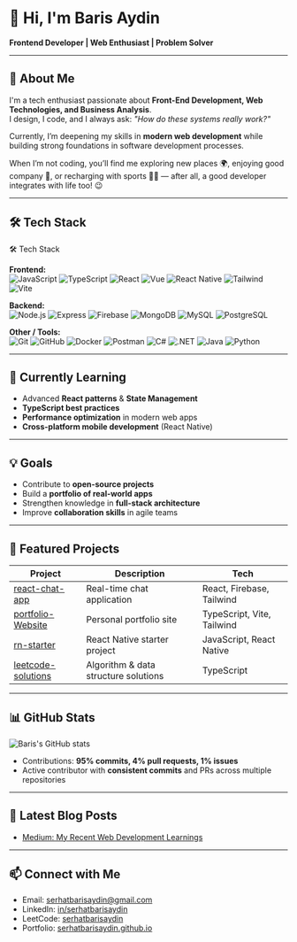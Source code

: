 <!--
<div align="center">
  <img width="full" src="https://user-images.githubusercontent.com/74038190/213910845-af37a709-8995-40d6-be59-724526e3c3d7.gif"  />
</div>



###

<div align="center">
  <a href="https://www.linkedin.com/in/js-lover/" target="_blank">
    <img src="https://img.shields.io/static/v1?message=LinkedIn&logo=linkedin&label=&color=0077B5&logoColor=white&labelColor=&style=flat" height="40" alt="linkedin logo"  />
  </a>
  <a href="https://medium.com/@serhatbarisaydin" target="_blank">
    <img src="https://img.shields.io/static/v1?message=Medium&logo=medium&label=&color=12100E&logoColor=white&labelColor=&style=flat" height="40" alt="medium logo"  />
  </a>
  <a href="https://serhatbarisaydin@gmail.com" target="_blank">
    <img src="https://img.shields.io/static/v1?message=Gmail&logo=gmail&label=&color=D14836&logoColor=white&labelColor=&style=flat" height="40" alt="gmail logo"  />
  </a>
  <a href="https://www.instagram.com/sbarisaydin" target="_blank">
    <img src="https://img.shields.io/static/v1?message=Instagram&logo=instagram&label=&color=E4405F&logoColor=white&labelColor=&style=flat" height="40" alt="instagram logo"  />
  </a>
</div>

###

<div align="center">
  <img src="https://visitor-badge.laobi.icu/badge?page_id=js-lover.js-lover&"  />
</div>

###

<h1 align="center">Hey there 👋</h1>

###

<h3 align="left">👩‍💻  About Me</h3>

###

<p align="center">I'm Baris Aydin,<br><br>a tech enthusiast passionate about Front-End Development, Web Technologies, and the magic behind Business Analysis 🧠💻. I design, I code, and I constantly ask, “How do these systems really work?” Currently, I’m diving deeper into how software development processes unfold while building strong foundations in the world of web development 🌐🚀. And in my free time? I enjoy good company 👥, explore new places 🌍, write code with a cup of coffee ☕👨‍💻, and recharge through sports 🏋️‍♂️. After all, a good developer doesn’t just integrate code they integrate with life too! 😉</p>

###

<h3 align="left">🛠 Language and tools</h3>

###

<div align="center">
  <img src="https://skillicons.dev/icons?i=ts" height="60" alt="typescript logo"  />
  <img width="12" />
  <img src="https://skillicons.dev/icons?i=tailwind" height="60" alt="tailwindcss logo"  />
  <img width="12" />
  <img src="https://skillicons.dev/icons?i=express" height="60" alt="express logo"  />
  <img width="12" />
  <img src="https://skillicons.dev/icons?i=mongodb" height="60" alt="mongodb logo"  />
  <img width="12" />
  <img src="https://skillicons.dev/icons?i=js" height="60" alt="javascript logo"  />  
  <img width="12" />
  <img src="https://skillicons.dev/icons?i=react" height="60" alt="react logo"  />
  <img width="12" />
  <img src="https://skillicons.dev/icons?i=html" height="60" alt="html5 logo"  />
  <img width="12" />
  <img src="https://skillicons.dev/icons?i=css" height="60" alt="css logo"  />
  <img width="12" />
  <img src="https://skillicons.dev/icons?i=redux" height="60" alt="redux logo"  />
  <img width="12" />
  <img src="https://skillicons.dev/icons?i=firebase" height="60" alt="firebase logo"  />
  <img width="12" />
  <img src="https://skillicons.dev/icons?i=vite" height="60" alt="vite logo"  />
  <img width="12" />
  <img src="https://skillicons.dev/icons?i=vue" height="60" alt="vuejs logo"  />
  <img width="12" />
  <img src="https://skillicons.dev/icons?i=git" height="60" alt="git logo"  />
  <img width="12" />
  <img src="https://skillicons.dev/icons?i=github" height="60" alt="github logo"  />
  <img width="12" />
  <img src="https://skillicons.dev/icons?i=java" height="60" alt="java logo"  />
  <img width="12" />
  <img src="https://skillicons.dev/icons?i=cs" height="60" alt="csharp logo"  />
  <img width="12" />
  <img src="https://skillicons.dev/icons?i=dotnet" height="60" alt="dot-net logo"  />
  <img width="12" />
  <img src="https://skillicons.dev/icons?i=mysql" height="60" alt="mysql logo"  />
  <img width="12" />
  <img src="https://skillicons.dev/icons?i=vscode" height="60" alt="vscode logo"  />
  <img width="12" />
  <img src="https://skillicons.dev/icons?i=spring" height="60" alt="spring logo"  />
  <img width="12" />
  <img src="https://skillicons.dev/icons?i=py" height="60" alt="python logo"  />
  <img width="12" />
  <img src="https://cdn.jsdelivr.net/gh/devicons/devicon/icons/postgresql/postgresql-original.svg" height="60" alt="postgresql logo"  />
  <img width="12" />
  <img src="https://skillicons.dev/icons?i=nodejs" height="60" alt="nodejs logo"  />
</div>

###

<h3 align="left">🔥   My Stats :</h3>

###

<div align="center">
  <img src="https://streak-stats.demolab.com?user=js-lover&locale=en&mode=daily&theme=dark&hide_border=false&border_radius=5&order=3" width="full" alt="streak graph"  />
</div>

<br clear="both">



###

-->

# 👋 Hi, I'm Baris Aydin

**Frontend Developer | Web Enthusiast | Problem Solver**

---

## 🌟 About Me
I'm a tech enthusiast passionate about **Front-End Development, Web Technologies, and Business Analysis**.  
I design, I code, and I always ask: *"How do these systems really work?"*  

Currently, I’m deepening my skills in **modern web development** while building strong foundations in software development processes.  

When I’m not coding, you’ll find me exploring new places 🌍, enjoying good company 👥, or recharging with sports 🏋️‍♂️ — after all, a good developer integrates with life too! 😉

---

## 🛠 Tech Stack
🛠 Tech Stack

**Frontend:**  
![JavaScript](https://skillicons.dev/icons?i=js) ![TypeScript](https://skillicons.dev/icons?i=ts) ![React](https://skillicons.dev/icons?i=react) ![Vue](https://skillicons.dev/icons?i=vue) ![React Native](https://skillicons.dev/icons?i=react) ![Tailwind](https://skillicons.dev/icons?i=tailwind) ![Vite](https://skillicons.dev/icons?i=vite)  

**Backend:**  
![Node.js](https://skillicons.dev/icons?i=nodejs) ![Express](https://skillicons.dev/icons?i=express) ![Firebase](https://skillicons.dev/icons?i=firebase) ![MongoDB](https://skillicons.dev/icons?i=mongodb) ![MySQL](https://skillicons.dev/icons?i=mysql) ![PostgreSQL](https://skillicons.dev/icons?i=postgresql)  

**Other / Tools:**  
![Git](https://skillicons.dev/icons?i=git) ![GitHub](https://skillicons.dev/icons?i=github) ![Docker](https://skillicons.dev/icons?i=docker) ![Postman](https://skillicons.dev/icons?i=postman) ![C#](https://skillicons.dev/icons?i=csharp) ![.NET](https://skillicons.dev/icons?i=dotnet) ![Java](https://skillicons.dev/icons?i=java) ![Python](https://skillicons.dev/icons?i=python)

---

## 🚀 Currently Learning
- Advanced **React patterns** & **State Management**
- **TypeScript best practices**
- **Performance optimization** in modern web apps
- **Cross-platform mobile development** (React Native)

---

## 💡 Goals
- Contribute to **open-source projects**
- Build a **portfolio of real-world apps**
- Strengthen knowledge in **full-stack architecture**
- Improve **collaboration skills** in agile teams

---

## 📌 Featured Projects
| Project | Description | Tech |
|--------|-------------|------|
| [react-chat-app](https://github.com/js-lover/react-chat-app) | Real-time chat application | React, Firebase, Tailwind |
| [portfolio-Website](https://github.com/js-lover/portfolio-Website) | Personal portfolio site | TypeScript, Vite, Tailwind |
| [rn-starter](https://github.com/js-lover/rn-starter) | React Native starter project | JavaScript, React Native |
| [leetcode-solutions](https://github.com/js-lover/leetcode-solutions) | Algorithm & data structure solutions | TypeScript |

---

## 📊 GitHub Stats
![Baris's GitHub stats](https://streak-stats.demolab.com?user=js-lover&theme=dark&hide_border=false&border_radius=5&date_format=M%20j%5B%2C%20Y%5D)

- Contributions: **95% commits, 4% pull requests, 1% issues**
- Active contributor with **consistent commits** and PRs across multiple repositories

---

## 📘 Latest Blog Posts
- [Medium: My Recent Web Development Learnings](https://medium.com/@serhatbarisaydin)  

---

## 📫 Connect with Me
- Email: [serhatbarisaydin@gmail.com](mailto:serhatbarisaydin@gmail.com)  
- LinkedIn: [in/serhatbarisaydin](https://www.linkedin.com/in/serhatbarisaydin)  
- LeetCode: [serhatbarisaydin](https://leetcode.com/u/serhatbarisaydin/)  
- Portfolio: [serhatbarisaydin.github.io](https://serhatbarisaydin.github.io/portfolio-Website/)



